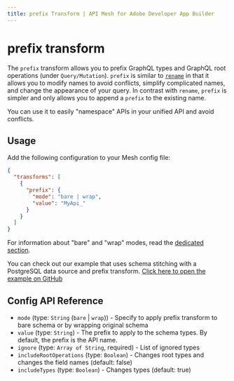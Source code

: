 ```yaml
---
title: prefix Transform | API Mesh for Adobe Developer App Builder
---
```


# prefix transform

The `prefix` transform allows you to prefix GraphQL types and GraphQL root operations (under `Query/Mutation`). `prefix` is similar to [`rename`](/docs/transforms/rename) in that it allows you to modify names to avoid conflicts, simplify complicated names, and change the appearance of your query.
In contrast with `rename`, `prefix` is simpler and only allows you to append a `prefix` to the existing name.

You can use it to easily "namespace" APIs in your unified API and avoid conflicts.

## Usage

Add the following configuration to your Mesh config file:

```json
{
  "transforms": [
    {
      "prefix": {
        "mode": "bare | wrap",
        "value": "MyApi_"
      }
    }
  ]
}
```

<InlineAlert variant="info" slots="text"/>

For information about "bare" and "wrap" modes, read the [dedicated section](/reference/transforms/index.md#two-different-modes).

<InlineAlert variant="info" slots="text"/>

You can check out our example that uses schema stitching with a PostgreSQL data source and prefix transform.
[Click here to open the example on GitHub](https://github.com/Urigo/graphql-mesh/tree/master/examples/postgres-geodb)

## Config API Reference

-  `mode` (type: `String` (`bare` | `wrap`)) - Specify to apply prefix transform to bare schema or by wrapping original schema
-  `value` (type: `String`) - The prefix to apply to the schema types. By default, the prefix is the API name.
-  `ignore` (type: `Array of String`, required) - List of ignored types
-  `includeRootOperations` (type: `Boolean`) - Changes root types and changes the field names (default: false)
-  `includeTypes` (type: `Boolean`) - Changes types (default: true)
